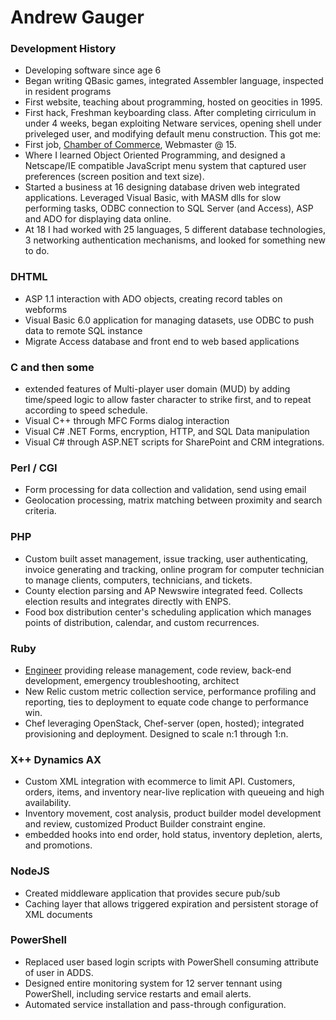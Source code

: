 Andrew Gauger
=============

### Development History
* Developing software since age 6
* Began writing QBasic games, integrated Assembler language, inspected in resident programs
* First website, teaching about programming, hosted on geocities in 1995.  
* First hack, Freshman keyboarding class.  After completing cirriculum in under 4 weeks, began exploiting Netware services, opening shell under priveleged user, and modifying default menu construction.  This got me:
* First job, [Chamber of Commerce](www.havasuchamber.com), Webmaster @ 15.
* Where I learned Object Oriented Programming, and designed a Netscape/IE compatible JavaScript menu system that captured user preferences (screen position and text size).
* Started a business at 16 designing database driven web integrated applications.  Leveraged Visual Basic, with MASM dlls for slow performing tasks, ODBC connection to SQL Server (and Access), ASP and ADO for displaying data online.
* At 18 I had worked with 25 languages, 5 different database technologies, 3 networking authentication mechanisms, and looked for something new to do.

### DHTML
* ASP 1.1 interaction with ADO objects, creating record tables on webforms
* Visual Basic 6.0 application for managing datasets, use ODBC to push data to remote SQL instance
* Migrate Access database and front end to web based applications

### C and then some
* extended features of Multi-player user domain (MUD) by adding time/speed logic to allow faster character to strike first, and to repeat according to speed schedule.
* Visual C++ through MFC Forms dialog interaction
* Visual C# .NET Forms, encryption, HTTP, and SQL Data manipulation
* Visual C# through ASP.NET scripts for SharePoint and CRM integrations.

### Perl / CGI
* Form processing for data collection and validation, send using email
* Geolocation processing, matrix matching between proximity and search criteria.  

### PHP
* Custom built asset management, issue tracking, user authenticating, invoice generating and tracking, online program for computer technician to manage clients, computers, technicians, and tickets.
* County election parsing and AP Newswire integrated feed.  Collects election results and integrates directly with ENPS.
* Food box distribution center's scheduling application which manages points of distribution, calendar, and custom recurrences.

### Ruby
* [Engineer](www.rejuvenation.com) providing release management, code review, back-end development, emergency troubleshooting, architect
* New Relic custom metric collection service, performance profiling and reporting, ties to deployment to equate code change to performance win.
* Chef leveraging OpenStack, Chef-server (open, hosted); integrated provisioning and deployment.  Designed to scale n:1 through 1:n.

### X++ Dynamics AX
* Custom XML integration with ecommerce to limit API.  Customers, orders, items, and inventory near-live replication with queueing and high availability.
* Inventory movement, cost analysis, product builder model development and review, customized Product Builder constraint engine.
* embedded hooks into end order, hold status, inventory depletion, alerts, and promotions.

### NodeJS
* Created middleware application that provides secure pub/sub
* Caching layer that allows triggered expiration and persistent storage of XML documents

### PowerShell
* Replaced user based login scripts with PowerShell consuming attribute of user in ADDS.
* Designed entire monitoring system for 12 server tennant using PowerShell, including service restarts and email alerts.
* Automated service installation and pass-through configuration.